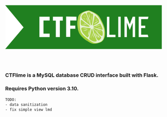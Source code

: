 <img src="app\static\images\ctflime.svg">


<br/><br/>
### CTFlime is a MySQL database CRUD interface built with Flask.

### Requires Python version 3.10.

    TODO:
    - data sanitization
    - fix simple view lmd
